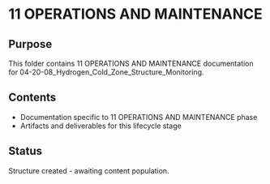 # 11 OPERATIONS AND MAINTENANCE

## Purpose
This folder contains 11 OPERATIONS AND MAINTENANCE documentation for 04-20-08_Hydrogen_Cold_Zone_Structure_Monitoring.

## Contents
- Documentation specific to 11 OPERATIONS AND MAINTENANCE phase
- Artifacts and deliverables for this lifecycle stage

## Status
Structure created - awaiting content population.
